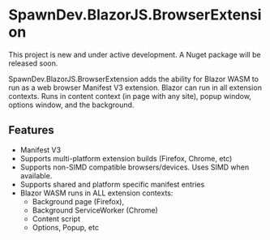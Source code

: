 
# SpawnDev.BlazorJS.BrowserExtension

This project is new and under active development. A Nuget package will be released soon.

SpawnDev.BlazorJS.BrowserExtension adds the ability for Blazor WASM to run as a web browser Manifest V3 extension. Blazor can run in all extension contexts. Runs in content context (in page with any site), popup window, options window, and the background.

## Features
- Manifest V3
- Supports multi-platform extension builds (Firefox, Chrome, etc)
- Supports non-SIMD compatible browsers/devices. Uses SIMD when available.
- Supports shared and platform specific manifest entries
- Blazor WASM runs in ALL extension contexts: 
  - Background page (Firefox), 
  - Background ServiceWorker (Chrome)
  - Content script
  - Options, Popup, etc

